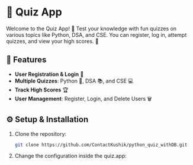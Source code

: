 # 🧠 Quiz App

Welcome to the Quiz App! 🚀 Test your knowledge with fun quizzes on various topics like Python, DSA, and CSE. You can register, log in, attempt quizzes, and view your high scores. 💯

## 🔧 Features
- **User Registration & Login** 🔑
- **Multiple Quizzes**: Python 🐍, DSA 📚, and CSE 💻
- **Track High Scores** 🏆
- **User Management**: Register, Login, and Delete Users 🗑️

## ⚙️ Setup & Installation

1. Clone the repository:
   ```bash
   git clone https://github.com/ContactKushik/python_quiz_withDB.git
   
2. Change the configuration inside the quiz.app:
